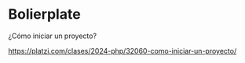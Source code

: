 # Bolierplate

¿Cómo iniciar un proyecto?

https://platzi.com/clases/2024-php/32060-como-iniciar-un-proyecto/

